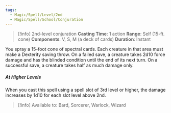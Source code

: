 ```yaml
---
tags:
  - Magic/Spell/Level/2nd
  - Magic/Spell/School/Conjuration
---
```

>[!info]
>2nd-level conjuration
>**Casting Time**: 1 action
>**Range**: Self (15-ft. cone)
>**Components**: V, S, M (a deck of cards)
>**Duration**: Instant

You spray a 15-foot cone of spectral cards. Each creature in that area must make a Dexterity saving throw. On a failed save, a creature takes 2d10 force damage and has the blinded condition until the end of its next turn. On a successful save, a creature takes half as much damage only.
##### At Higher Levels
When you cast this spell using a spell slot of 3rd level or higher, the damage increases by 1d10 for each slot level above 2nd.<br>
>[!info] Available to:
>Bard, Sorcerer, Warlock, Wizard
